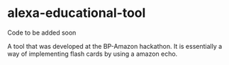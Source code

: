 # alexa-educational-tool

Code to be added soon

A tool that was developed at the BP-Amazon hackathon. It is essentially a way of implementing flash cards by using a amazon echo.
